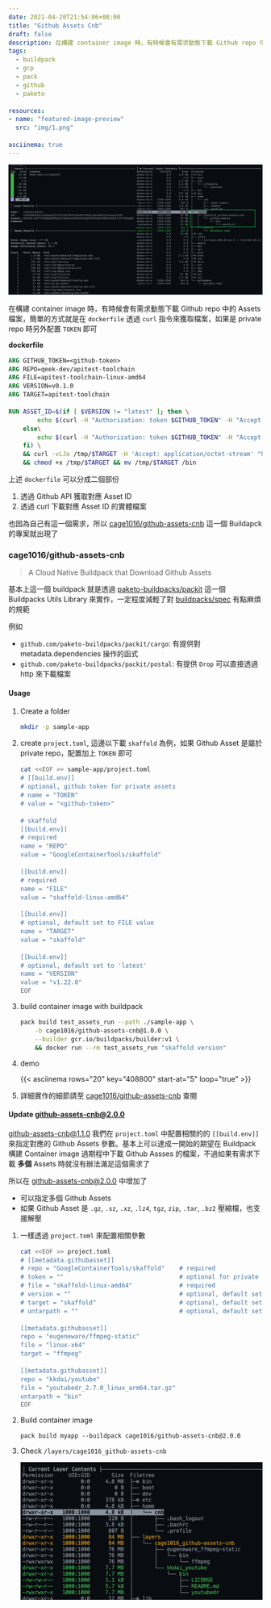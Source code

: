 ```yaml
---
date: 2021-04-20T21:54:06+08:00
title: "Github Assets Cnb"
draft: false
description: 在構建 container image 時，有時候會有需求動態下載 Github repo 中的 Assets 檔案，簡單的方式就是在 `dockerfile` 透過 `curl` 指令來獲取檔案，本篇文章則透過 paketo-buildpacks/packit 來實作一個可以下載 Github Assets 的 buildpack cage1016/github-assets-cnb
tags:
  - buildpack
  - gcp
  - pack
  - github
  - paketo

resources:
- name: "featured-image-preview"
  src: "img/1.png"

asciinema: true
---
```


<!--more-->

![Github Asset Cnb](img/1.png "Github Asset Cnb")

在構建 container image 時，有時候會有需求動態下載 Github repo 中的 Assets 檔案，簡單的方式就是在 `dockerfile` 透過 `curl` 指令來獲取檔案，如果是 private repo 時另外配置 `TOKEN` 即可

__dockerfile__

```dockerfile
ARG GITHUB_TOKEN=<github-token>
ARG REPO=qeek-dev/apitest-toolchain
ARG FILE=apitest-toolchain-linux-amd64
ARG VERSION=v0.1.0
ARG TARGET=apitest-toolchain

RUN ASSET_ID=$(if [ $VERSION != "latest" ]; then \
        echo $(curl -H "Authorization: token $GITHUB_TOKEN" -H "Accept: application/vnd.github.v3.raw" -s https://api.github.com/repos/$REPO/releases | jq ". | map(select(.VERSION == \"$VERSION\"))[0].assets | map(select(.name == \"$FILE\"))[0].id"); \
    else\
        echo $(curl -H "Authorization: token $GITHUB_TOKEN" -H "Accept: application/vnd.github.v3.raw" -s https://api.github.com/repos/$REPO/releases | jq ".[0].assets | map(select(.name == \"$FILE\"))[0].id"); \
    fi) \
    && curl -vLJo /tmp/$TARGET -H 'Accept: application/octet-stream' "https://$GITHUB_TOKEN:@api.github.com/repos/$REPO/releases/assets/$ASSET_ID" \
    && chmod +x /tmp/$TARGET && mv /tmp/$TARGET /bin
```

上述 `dockerfile` 可以分成二個部份
1. 透過 Github API 獲取對應 Asset ID
2. 透過 curl 下載對應 Asset ID 的實體檔案

也因為自己有這一個需求，所以 [cage1016/github-assets-cnb](https://github.com/cage1016/github-assets-cnb) 這一個 Buildapck 的專案就出現了

### cage1016/github-assets-cnb
> A Cloud Native Buildpack that Download Github Assets

基本上這一個 buildpack 就是透過 [paketo-buildpacks/packit](https://github.com/paketo-buildpacks/packit) 這一個 Buildpacks Utils Library 來實作，一定程度減輕了對 [buildpacks/spec](https://github.com/buildpacks/spec) 有點麻煩的規範

例如
- `github.com/paketo-buildpacks/packit/cargo`: 有提供對 metadata.dependencies 操作的函式
- `github.com/paketo-buildpacks/packit/postal`: 有提供 `Drop` 可以直接透過 http 來下載檔案

#### Usage

1. Create a folder

    ```bash
    mkdir -p sample-app
    ```

1. create `project.toml`, 這邊以下載 `skaffold` 為例，如果 Github Asset 是屬於 private repo，配置加上 `TOKEN` 即可

    ```bash
    cat <<EOF >> sample-app/project.toml
    # [[build.env]]
    # optional, github token for private assets
    # name = "TOKEN"
    # value = "<github-token>"

    # skaffold
    [[build.env]]
    # required
    name = "REPO"
    value = "GoogleContainerTools/skaffold"

    [[build.env]]
    # required
    name = "FILE"
    value = "skaffold-linux-amd64"

    [[build.env]]
    # optional, default set to FILE value
    name = "TARGET"
    value = "skaffold"

    [[build.env]]
    # optional, default set to 'latest'
    name = "VERSION"
    value = "v1.22.0"
    EOF
    ```

1. build container image with buildpack

    ```bash
    pack build test_assets_run --path ./sample-app \
        -b cage1016/github-assets-cnb@1.0.0 \
        --builder gcr.io/buildpacks/builder:v1 \
        && docker run --rm test_assets_run "skaffold version"
    ```

1. demo

    {{< asciinema rows="20" key="408800" start-at="5" loop="true" >}}

1. 詳細實作的細節請至 [cage1016/github-assets-cnb](https://github.com/cage1016/github-assets-cnb) 查閱

#### Update github-assets-cnb@2.0.0

github-assets-cnb@1.1.0 我們在 `project.toml` 中配置相關的的 `[[build.env]]` 來指定對應的 Github Assets 參數。基本上可以達成一開始的期望在 Buildpack 構建 Container image 過期程中下載 Github Assses 的檔案，不過如果有需求下載 **多個** Assets 時就沒有辦法滿足這個需求了

所以在 [github-assets-cnb@2.0.0](https://github.com/cage1016/github-assets-cnb) 中增加了

- 可以指定多個 Github Assets
- 如果 Github Asset 是 `.gz`, `.sz`, `.xz`, `.lz4`, `tgz`, `zip`, `.tar`, `.bz2` 壓縮檔，也支援解壓

1. 一樣透過 `project.toml` 來配置相關參數

    ```bash
    cat <<EOF >> project.toml
    # [[metadata.githubasset]]
    # repo = "GoogleContainerTools/skaffold"    # required
    # token = ""                                # optional for private repo
    # file = "skaffold-linux-amd64"             # required
    # version = ""                              # optional, default set to "latest"
    # target = "skaffold"                       # optional, default set to file name
    # untarpath = ""                            # optional, default set to asset layer (".gz", ".sz", ".xz", ".lz4", "tgz", "zip", ".tar", ".bz2")

    [[metadata.githubasset]]
    repo = "eugeneware/ffmpeg-static"
    file = "linux-x64"
    target = "ffmpeg"

    [[metadata.githubasset]]
    repo = "kkdai/youtube"
    file = "youtubedr_2.7.0_linux_arm64.tar.gz"
    untarpath = "bin"
    EOF
    ```

1. Build container image

    ```
    pack build myapp --buildpack cage1016/github-assets-cnb@2.0.0
    ```

1. Check `/layers/cage1016_github-assets-cnb`

    ![snipaste](img/snipaste.png "snipaste")
